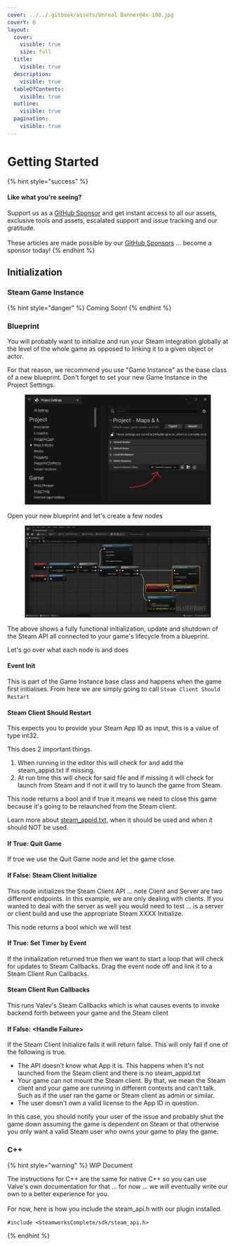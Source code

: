 ```yaml
---
cover: ../../.gitbook/assets/Unreal Banner@4x-100.jpg
coverY: 0
layout:
  cover:
    visible: true
    size: full
  title:
    visible: true
  description:
    visible: true
  tableOfContents:
    visible: true
  outline:
    visible: true
  pagination:
    visible: true
---
```


# Getting Started

{% hint style="success" %}
#### Like what you're seeing?

Support us as a [GitHub Sponsor](../../become-a-sponsor/) and get instant access to all our assets, exclusive tools and assets, escalated support and issue tracking and our gratitude.\
\
These articles are made possible by our [GitHub Sponsors](../../become-a-sponsor/) ... become a sponsor today!
{% endhint %}

## Initialization

### Steam Game Instance

{% hint style="danger" %}
Coming Soon!
{% endhint %}

### Blueprint

You will probably want to initialize and run your Steam integration globally at the level of the whole game as opposed to linking it to a given object or actor.

For that reason, we recommend you use "Game Instance" as the base class of a new blueprint. Don't forget to set your new Game Instance in the Project Settings.

<figure><img src="../../.gitbook/assets/image (1) (1) (1) (1) (1) (1) (1) (1) (1) (1).png" alt=""><figcaption></figcaption></figure>

Open your new blueprint and let's create a few nodes

<figure><img src="../../.gitbook/assets/image (4) (1) (1) (1) (1) (1) (1) (1) (1) (1).png" alt=""><figcaption></figcaption></figure>

The above shows a fully functional initialization, update and shutdown of the Steam API all connected to your game's lifecycle from a blueprint.

Let's go over what each node is and does

#### Event Init

This is part of the Game Instance base class and happens when the game first initialises. From here we are simply going to call `Steam Client Should Restart`

#### Steam Client Should Restart

This expects you to provide your Steam App ID as input, this is a value of type int32.

This does 2 important things.

1. When running in the editor this will check for and add the steam\_appid.txt if missing.
2. At run time this will check for said file and if missing it will check for launch from Steam and if not it will try to launch the game from Steam.

This node returns a bool and if true it means we need to close this game because it's going to be relaunched from the Steam client.

Learn more about [steam\_appid.txt](../../company/steam/steamworks/steam\_appid.txt.md), when it should be used and when it should NOT be used.

#### If True: Quit Game

If true we use the Quit Game node and let the game close.

#### If False: Steam Client Initialize

This node initializes the Steam Client API ... note Client and Server are two different endpoints. In this example, we are only dealing with clients. If you wanted to deal with the server as well you would need to test ... is a server or client build and use the appropriate Steam XXXX Initialize.

This node returns a bool which we will test

#### If True: Set Timer by Event

If the initialization returned true then we want to start a loop that will check for updates to Steam Callbacks. Drag the event node off and link it to a Steam Client Run Callbacks.

#### Steam Client Run Callbacks

This runs Valev's Steam Callbacks which is what causes events to invoke backend forth between your game and the Steam client

#### If False: \<Handle Failure>

If the Steam Client Initialize fails it will return false. This will only fail if one of the following is true.

* The API doesn't know what App it is. This happens when it's not launched from the Steam client and there is no steam\_appid.txt
* Your game can not mount the Steam client. By that, we mean the Steam client and your game are running in different contexts and can't talk. Such as if the user ran the game or Steam client as admin or similar.
* The user doesn't own a valid license to the App ID in question.

In this case, you should notify your user of the issue and probably shut the game down assuming the game is dependent on Steam or that otherwise you only want a valid Steam user who owns your game to play the game.

### C++

{% hint style="warning" %}
WIP Document

The instructions for C++ are the same for native C++ so you can use Valve's own documentation for that ... for now ... we will eventually write our own to a better experience for you.\
\
For now, here is how you include the steam\_api.h with our plugin installed.

```
#include <SteamworksComplete/sdk/steam_api.h>
```
{% endhint %}
